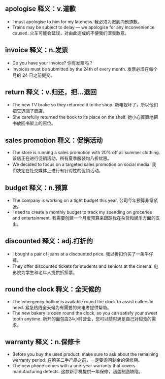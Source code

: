 ## apologise 释义：v.道歉
* I must apologise to him for my lateness. 我必须为迟到向他道歉。
* Trains may be subject to delay — we apologise for any inconvenience caused. 火车可能会延误，对由此造成的不便我们深表歉意。

## invoice 释义：n.发票
* Do you have your invoice? 你有发票吗？
* Invoices must be submitted by the 24th of every month. 发票必须在每个月的 24 日之前提交。

## return 释义：v.归还，把...退回
* The new TV broke so they returned it to the shop. 新电视坏了，所以他们把它退回了商店。
* She carefully returned the book to its place on the shelf. 她小心翼翼地把书放回书架上的原位。

## sales promotion 释义：促销活动
* The store is running a sales promotion with 20% off all summer clothing. 该店正在进行促销活动，所有夏季服装均八折优惠。
* We decided to focus on a targeted sales promotion on social media. 我们决定在社交媒体上进行有针对性的促销活动。

## budget 释义：n.预算
* The company is working on a tight budget this year. 公司今年预算非常紧张。
* I need to create a monthly budget to track my spending on groceries and entertainment. 我需要创建一个月度预算来跟踪我在杂货和娱乐方面的支出。

## discounted 释义：adj.打折的
* I bought a pair of jeans at a discounted price. 我以折扣价买了一条牛仔裤。
* They offer discounted tickets for students and seniors at the cinema. 电影院为学生和老年人提供折扣票。

## round the clock 释义：全天候的
* The emergency hotline is available round the clock to assist callers in need. 紧急热线全天候为有需要的来电者提供帮助。
* The new bakery is open round the clock, so you can satisfy your sweet tooth anytime. 新开的面包店24小时营业，您可以随时满足自己对甜食的需求。

## warranty 释义：n.保修卡
* Before you buy the used product, make sure to ask about the remaining warranty period. 在购买二手产品之前，一定要询问剩余的保修期。
* The new phone comes with a one-year warranty that covers manufacturing defects. 这款新手机提供一年保修，涵盖制造缺陷。
